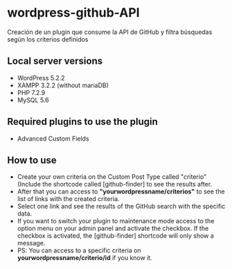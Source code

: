 # wordpress-github-API
Creación de un plugin que consume la API de GitHub y filtra búsquedas según los criterios definidos

## Local server versions
- WordPress 5.2.2
- XAMPP 3.2.2 (without mariaDB)
- PHP 7.2.9
- MySQL 5.6

## Required plugins to use the plugin
- Advanced Custom Fields

## How to use
- Create your own criteria on the Custom Post Type called "criterio" (Include the shortcode called [github-finder] to see the results after.
- After that you can access to **"yourwordpressname/criterios"** to see the list of links with the created criteria.
- Select one link and see the results of the GitHub search with the specific data.
- If you want to switch your plugin to maintenance mode access to the option menu on your admin panel and activate the checkbox. If the checkbox is activated, the [github-finder] shortcode will only show a message.
- PS: You can access to a specific criteria on **yourwordpressname/criterio/id** if you know it.

